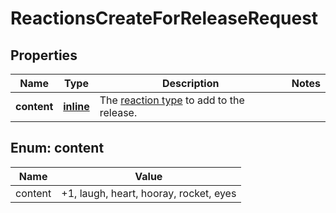 
# ReactionsCreateForReleaseRequest

## Properties
Name | Type | Description | Notes
------------ | ------------- | ------------- | -------------
**content** | [**inline**](#Content) | The [reaction type](https://docs.github.com/rest/reactions/reactions#about-reactions) to add to the release. | 


<a id="Content"></a>
## Enum: content
Name | Value
---- | -----
content | +1, laugh, heart, hooray, rocket, eyes



